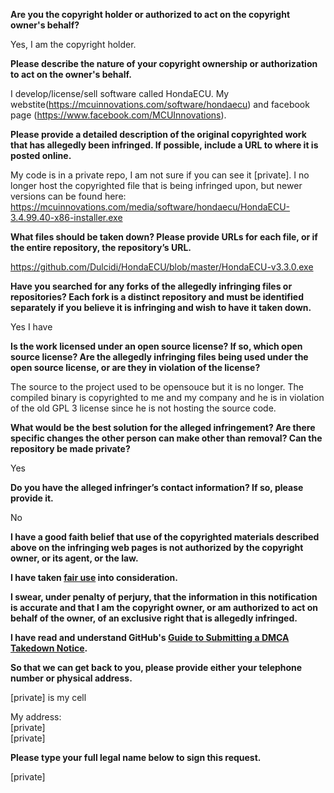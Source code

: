 **Are you the copyright holder or authorized to act on the copyright owner's behalf?**

Yes, I am the copyright holder.

**Please describe the nature of your copyright ownership or authorization to act on the owner's behalf.**

I develop/license/sell software called HondaECU. My webstite(https://mcuinnovations.com/software/hondaecu) and facebook page (https://www.facebook.com/MCUInnovations).

**Please provide a detailed description of the original copyrighted work that has allegedly been infringed. If possible, include a URL to where it is posted online.**

My code is in a private repo, I am not sure if you can see it [private]. I no longer host the copyrighted file that is being infringed upon, but newer versions can be found here: https://mcuinnovations.com/media/software/hondaecu/HondaECU-3.4.99.40-x86-installer.exe

**What files should be taken down? Please provide URLs for each file, or if the entire repository, the repository’s URL.**

https://github.com/Dulcidi/HondaECU/blob/master/HondaECU-v3.3.0.exe

**Have you searched for any forks of the allegedly infringing files or repositories? Each fork is a distinct repository and must be identified separately if you believe it is infringing and wish to have it taken down.**

Yes I have

**Is the work licensed under an open source license? If so, which open source license? Are the allegedly infringing files being used under the open source license, or are they in violation of the license?**

The source to the project used to be opensouce but it is no longer. The compiled binary is copyrighted to me and my company and he is in violation of the old GPL 3 license since he is not hosting the source code.

**What would be the best solution for the alleged infringement? Are there specific changes the other person can make other than removal? Can the repository be made private?**

Yes

**Do you have the alleged infringer’s contact information? If so, please provide it.**

No

**I have a good faith belief that use of the copyrighted materials described above on the infringing web pages is not authorized by the copyright owner, or its agent, or the law.**

**I have taken <a href="https://www.lumendatabase.org/topics/22">fair use</a> into consideration.**

**I swear, under penalty of perjury, that the information in this notification is accurate and that I am the copyright owner, or am authorized to act on behalf of the owner, of an exclusive right that is allegedly infringed.**

**I have read and understand GitHub's <a href="https://help.github.com/articles/guide-to-submitting-a-dmca-takedown-notice/">Guide to Submitting a DMCA Takedown Notice</a>.**

**So that we can get back to you, please provide either your telephone number or physical address.**

[private] is my cell

My address:  
[private]  
[private]

**Please type your full legal name below to sign this request.**

[private]
